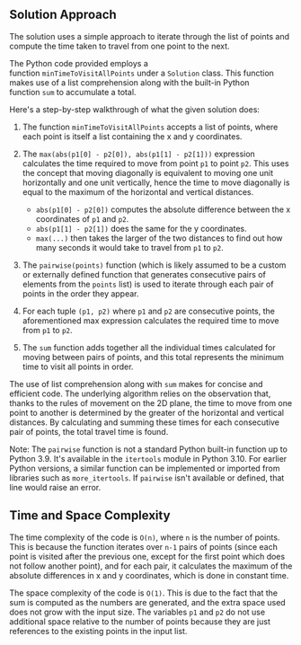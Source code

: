 Solution Approach
-----------------

The solution uses a simple approach to iterate through the list of points and compute the time taken to travel from one point to the next.

The Python code provided employs a function `minTimeToVisitAllPoints` under a `Solution` class. This function makes use of a list comprehension along with the built-in Python function `sum` to accumulate a total.

Here's a step-by-step walkthrough of what the given solution does:

1.  The function `minTimeToVisitAllPoints` accepts a list of points, where each point is itself a list containing the x and y coordinates.

2.  The `max(abs(p1[0] - p2[0]), abs(p1[1] - p2[1]))` expression calculates the time required to move from point `p1` to point `p2`. This uses the concept that moving diagonally is equivalent to moving one unit horizontally and one unit vertically, hence the time to move diagonally is equal to the maximum of the horizontal and vertical distances.

    -   `abs(p1[0] - p2[0])` computes the absolute difference between the x coordinates of `p1` and `p2`.
    -   `abs(p1[1] - p2[1])` does the same for the y coordinates.
    -   `max(...)` then takes the larger of the two distances to find out how many seconds it would take to travel from `p1` to `p2`.
3.  The `pairwise(points)` function (which is likely assumed to be a custom or externally defined function that generates consecutive pairs of elements from the `points` list) is used to iterate through each pair of points in the order they appear.

4.  For each tuple `(p1, p2)` where `p1` and `p2` are consecutive points, the aforementioned max expression calculates the required time to move from `p1` to `p2`.

5.  The `sum` function adds together all the individual times calculated for moving between pairs of points, and this total represents the minimum time to visit all points in order.

The use of list comprehension along with `sum` makes for concise and efficient code. The underlying algorithm relies on the observation that, thanks to the rules of movement on the 2D plane, the time to move from one point to another is determined by the greater of the horizontal and vertical distances. By calculating and summing these times for each consecutive pair of points, the total travel time is found.

Note: The `pairwise` function is not a standard Python built-in function up to Python 3.9. It's available in the `itertools` module in Python 3.10. For earlier Python versions, a similar function can be implemented or imported from libraries such as `more_itertools`. If `pairwise` isn't available or defined, that line would raise an error.

Time and Space Complexity
-------------------------

The time complexity of the code is `O(n)`, where `n` is the number of points. This is because the function iterates over `n-1` pairs of points (since each point is visited after the previous one, except for the first point which does not follow another point), and for each pair, it calculates the maximum of the absolute differences in x and y coordinates, which is done in constant time.

The space complexity of the code is `O(1)`. This is due to the fact that the sum is computed as the numbers are generated, and the extra space used does not grow with the input size. The variables `p1` and `p2` do not use additional space relative to the number of points because they are just references to the existing points in the input list.